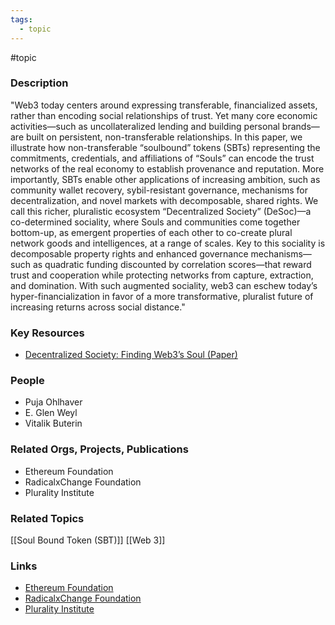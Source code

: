 ```yaml
---
tags:
  - topic
---
```

#topic

### Description
"Web3 today centers around expressing transferable, financialized assets, rather than encoding social relationships of trust. Yet many core economic activities—such as uncollateralized lending and building personal brands—are built on persistent, non-transferable relationships. In this paper, we illustrate how non-transferable “soulbound” tokens (SBTs) representing the commitments, credentials, and affiliations of “Souls” can encode the trust networks of the real economy to establish provenance and reputation. More importantly, SBTs enable other applications of increasing ambition, such as community wallet recovery, sybil-resistant governance, mechanisms for decentralization, and novel markets with decomposable, shared rights. We call this richer, pluralistic ecosystem “Decentralized Society” (DeSoc)—a co-determined sociality, where Souls and communities come together bottom-up, as emergent properties of each other to co-create plural network goods and intelligences, at a range of scales. Key to this sociality is decomposable property rights and enhanced governance mechanisms—such as quadratic funding discounted by correlation scores—that reward trust and cooperation while protecting networks from capture, extraction, and domination. With such augmented sociality, web3 can eschew today’s hyper-financialization in favor of a more transformative, pluralist future of increasing returns across social distance."

### Key Resources
- [Decentralized Society: Finding Web3’s Soul (Paper)](https://ssrn.com/abstract=4105763)

### People
- Puja Ohlhaver
- E. Glen Weyl
- Vitalik Buterin

### Related Orgs, Projects, Publications
- Ethereum Foundation
- RadicalxChange Foundation
- Plurality Institute

### Related Topics
[[Soul Bound Token (SBT)]]
[[Web 3]]

### Links
- [Ethereum Foundation](https://ethereum.org/)
- [RadicalxChange Foundation](https://www.radicalxchange.org/)
- [Plurality Institute](https://www.plurality.net/)
